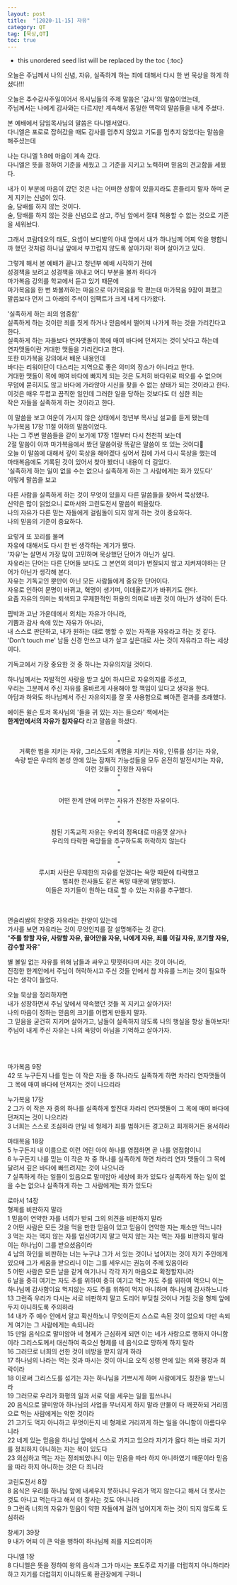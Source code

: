 ```yaml
---
layout: post
title:  "[2020-11-15] 자유"
category: QT
tag: [묵상,QT]
toc: true
---
```

* this unordered seed list will be replaced by the toc
{:toc}


오늘은 주님께서 나의 신념, 자유, 실족하게 하는 죄에 대해서 다시 한 번 묵상을 하게 하셨다!!!

오늘은 추수감사주일이어서 목사님들의 주제 말씀은 '감사'의 말씀이었는데,<br/>
주님께서는 나에게 감사와는 다르지만 계속해서 동일한 맥락의 말씀들을 내게 주셨다.

본 예배에서 담임목사님의 말씀은 다니엘서였다.<br/>
다니엘은 포로로 잡혀갔을 때도 감사를 멈추지 않았고 기도를 멈추지 않았다는 말씀을 해주셨는데

나는 다니엘 1:8에 마음이 계속 갔다.<br/>
다니엘은 뜻을 정하여 기준을 세웠고 그 기준을 지키고 노력하며 믿음의 견고함을 세웠다.

내가 이 부분에 마음이 갔던 것은 나는 어떠한 상황이 있을지라도 흔들리지 말자 하며 굳게 지키는 신념이 있다.<br/>
술, 담배를 하지 않는 것이다.<br/>
술, 담배를 하지 않는 것을 신념으로 삼고, 주님 앞에서 절대 허용할 수 없는 것으로 기준을 세워놨다.

그래서 코람데오의 태도, 요셉이 보디발의 아내 앞에서 내가 하나님께 어찌 악을 행합니까 했던 것처럼 하나님 앞에서 부끄럽지 않도록 살아가자!
하며 살아가고 있다.

그렇게 해서 본 예배가 끝나고 청년부 예배 시작하기 전에<br/>
성경책을 보려고 성경책을 꺼내고 어디 부분을 볼까 하다가<br/>
마가복음 강의를 학교에서 듣고 있기 때문에 <br/>마가복음을 한 번 봐볼까하는 마음으로 마가복음을 딱 폈는데 마가복음 9장이 펴졌고<br/>
말씀보다 먼저 그 아래의 주석이 임팩트가 크게 내게 다가왔다.

'실족하게 하는 죄의 엄중함'<br/>
실족하게 하는 것이란 죄를 짓게 하거나 믿음에서 떨어져 나가게 하는 것을 가리킨다고 한다.<br/>
실족하게 하는 자들보다 연자맷돌이 목에 매여 바다에 던져지는 것이 낫다고 하는데<br/>
연자맷돌이란 거대한 맷돌을 가리킨다고 한다.<br/>
또한 마가복음 강의에서 배운 내용인데<br/> 바다는 리워야단이 다스리는 지역으로 좋은 의미의 장소가 아니라고 한다.<br/>
거대한 맷돌이 목에 매여 바다에 빠지게 되는 것은 도저히 바다위로 떠오를 수 없으며 <br/>무덤에 묻히지도 않고 바다에 가라앉아 시신을 찾을 수 없는 상태가 되는 것이라고 한다.<br/>
이것은 매우 두렵고 끔직한 일인데 그러한 일을 당하는 것보다도 더 심한 죄는 <br/>작은 자들을 실족하게 하는 것이라고 한다.

이 말씀을 보고 여운이 가시지 않은 상태에서 청년부 목사님 설교를 듣게 됐는데<br/>
누가복음 17장 11절 이하의 말씀이었다.<br/>
나는 그 주변 말씀들을 같이 보기에 17장 1절부터 다시 천천히 보는데<br/>
2절 말씀이 아까 마가복음에서 봤던 말씀이랑 똑같은 말씀이 또 있는 것이다🤭<br/>
오늘 이 말씀에 대해서 깊이 묵상을 해야겠다 싶어서 집에 가서 다시 묵상을 했는데<br/>
마태복음에도 기록된 것이 있어서 찾아 봤더니 내용이 더 길었다.<br/>
'실족하게 하는 일이 없을 수는 없으나 실족하게 하는 그 사람에게는 화가 있도다' <br/>
이렇게 말씀을 보고

다른 사람을 실족하게 하는 것이 무엇이 있을지 다른 말씀들을 찾아서 묵상했다.<br/>
신약은 많이 읽었으니 로마서와 고린도전서 말씀이 떠올랐다.<br/>
나의 자유가 다른 믿는 자들에게 걸림돌이 되지 않게 하는 것이 중요하다.<br/>
나의 믿음의 기준이 중요하다.

요렇게 또 꼬리를 물며 <br/>
자유에 대해서도 다시 한 번 생각하는 계기가 됐다.<br/>
'자유'는 살면서 가장 많이 고민하며 묵상했던 단어가 아닌가 싶다.<br/>
자유라는 단어는 다른 단어들 보다도 그 본연의 의미가 변질되지 않고 지켜져야하는 단어가 아닌가 생각해 본다.<br/>
자유는 기독교인 뿐만이 아닌 모든 사람들에게 중요한 단어이다.<br/>
자유로 인하여 문명이 바뀌고, 혁명이 생기며, 이데올로기가 바뀌기도 한다.<br/>
요즘 자유의 의미는 퇴색되고 무제한적인 허용의 의미로 바뀐 것이 아닌가 생각이 든다.

핍박과 고난 가운데에서 외치는 자유가 아니라,<br/>
기쁨과 감사 속에 있는 자유가 아니라,<br/>
내 스스로 판단하고, 내가 원하는 대로 행할 수 있는 자격을 자유라고 하는 것 같다.<br/>
'Don't touch me' 남들 신경 안쓰고 내가 살고 싶은대로 사는 것이 자유라고 하는 세상이다.

기독교에서 가장 중요한 것 중 하나는 자유의지일 것이다.

하나님께서는 자발적인 사랑을 받고 싶어 하시므로 자유의지를 주셨고,<br/>
우리는 그분께서 주신 자유를 올바르게 사용해야 할 책임이 있다고 생각을 한다.<br/>
아담과 하와도 하나님께서 주신 자유의지를 잘 못 사용함으로 뼈아픈 결과를 초래했다.

에이든 윌슨 토저 목사님의 '들을 귀 있는 자는 들으라' 책에서는<br/>
**한계안에서의 자유가 참자유다** 라고 말씀을 하셨다.
<br/><br/>
<div align="center">
"
</div>

<div align="center">
거룩한 법을 지키는 자유, 그리스도의 계명을 지키는 자유, 인류를 섬기는 자유, <br/>속량 받은 우리의 본성 안에 있는 잠재적 가능성들을 모두 온전히 발전시키는 자유,<br/> 이런 것들이 진정한 자유다
</div>

<div align="center">
"
</div>
<br/>
<div align="center">
"
</div>

<div align="center">
어떤 한계 안에 머무는 자유가 진정한 자유이다.
</div>

<div align="center">
"
</div>
<br/>
<div align="center">
"
</div>

<div align="center">
참된 기독교적 자유는 우리의 정욕대로 마음껏 살거나<br/> 우리의 타락한 욕망들을 추구하도록 허락하지 않는다
</div>

<div align="center">
"
</div>
<br/>
<div align="center">
"
</div>
<div align="center">
루시퍼 사탄은 무제한의 자유를 얻겠다는 욕망 때문에 타락했고<br/> 범죄한 천사들도 같은 욕망 때문에 멸망했다.<br/> 이들은 자기들이 원하는 대로 할 수 있는 자유를 추구했다.
</div>

<div align="center">
"
</div>
<br/>

먼슬리쌈의 찬양중 자유라는 찬양이 있는데 <br/>
가사를 보면 자유라는 것이 무엇인지를 잘 설명해주는 것 같다.<br/>
"**주를 향할 자유, 사랑할 자유, 끌어안을 자유, 나에게 자유, 죄를 이길 자유, 포기할 자유, 감수할 자유**"

별 볼일 없는 자유를 위해 남들과 싸우고 떳떳하다며 사는 것이 아니라,<br/>
진정한 한계안에서 주님이 허락하시고 주신 것들 안에서 참 자유를 느끼는 것이 필요하다는 생각이 들었다.

오늘 묵상을 정리하자면<br/>
내가 성장하면서 주님 앞에서 약속했던 것들 꼭 지키고 살아가자!<br/>
나의 마음이 정하는 믿음의 크기를 어렵게 만들지 말자.<br/>
그 믿음을 굳건히 지키며 살아가고, 남들이 실족하지 않도록 나의 행실을 항상 돌아보자!<br/>
주님이 내게 주신 자유는 나의 욕망이 아님을 기억하고 살아가자.

<br/><br/>

마가복음 9장<br/>
42 또 누구든지 나를 믿는 이 작은 자들 중 하나라도 실족하게 하면 차라리 연자맷돌이 그 목에 매여 바다에 던져지는 것이 나으리라

누가복음 17장<br/>
2 그가 이 작은 자 중의 하나를 실족하게 할진대 차라리 연자맷돌이 그 목에 매여 바다에 던져지는 것이 나으리라<br/>
3 너희는 스스로 조심하라 만일 네 형제가 죄를 범하거든 경고하고 회개하거든 용서하라

마태복음 18장<br/>
5 누구든지 내 이름으로 이런 어린 아이 하나를 영접하면 곧 나를 영접함이니<br/>
6 누구든지 나를 믿는 이 작은 자 중 하나를 실족하게 하면 차라리 연자 맷돌이 그 목에 달려서 깊은 바다에 빠뜨려지는 것이 나으니라<br/>
7 실족하게 하는 일들이 있음으로 말미암아 세상에 화가 있도다 실족하게 하는 일이 없을 수는 없으나 실족하게 하는 그 사람에게는 화가 있도다

로마서 14장<br/>
형제를 비판하지 말라<br/>
1 믿음이 연약한 자를 너희가 받되 그의 의견을 비판하지 말라<br/>
2 어떤 사람은 모든 것을 먹을 만한 믿음이 있고 믿음이 연약한 자는 채소만 먹느니라<br/>
3 먹는 자는 먹지 않는 자를 업신여기지 말고 먹지 않는 자는 먹는 자를 비판하지 말라 이는 하나님이 그를 받으셨음이라<br/>
4 남의 하인을 비판하는 너는 누구냐 그가 서 있는 것이나 넘어지는 것이 자기 주인에게 있으매 그가 세움을 받으리니 이는 그를 세우시는 권능이 주께 있음이라<br/>
5 어떤 사람은 모든 날을 같게 여기나니 각각 자기 마음으로 확정할지니라<br/>
6 날을 중히 여기는 자도 주를 위하여 중히 여기고 먹는 자도 주를 위하여 먹으니 이는 하나님께 감사함이요 먹지않는 자도 주를 위하여 먹지 아니하며 하나님께 감사하느니라<br/>
13 그런즉 우리가 다시는 서로 비판하지 말고 도리어 부딪칠 것이나 거칠 것을 형제 앞에 두지 아니하도록 주의하라<br/>
14 내가 주 예수 안에서 알고 확신하노니 무엇이든지 스스로 속된 것이 없으되 다만 속되게 여기는 그 사람에게는 속되니라<br/>
15 만일 음식으로 말미암아 네 형제가 근심하게 되면 이는 네가 사랑으로 행하지 아니함이라 그리스도께서 대신하여 죽으신 형제를 네 음식으로 망하게 하지 말라<br/>
16 그러므로 너희의 선한 것이 비방을 받지 않게 하라<br/>
17 하나님의 나라는 먹는 것과 마시는 것이 아니요 오직 성령 안에 있는 의와 평강과 희락이라<br/>
18 이로써 그리스도를 섬기는 자는 하나님을 기쁘시게 하며 사람에게도 칭찬을 받느니라<br/>
19 그러므로 우리가 화평의 일과 서로 덕을 세우는 일을 힘쓰나니<br/>
20 음식으로 말미암아 하나님의 사업을 무너지게 하지 말라 만물이 다 깨끗하되 거리낌으로 먹는 사람에게는 악한 것이라<br/>
21 고기도 먹지 아니하고 무엇이든지 네 형제로 거리끼게 하는 일을 아니함이 아름다우니라<br/>
22 네게 있는 믿음을 하나님 앞에서 스스로 가지고 있으라 자기가 옳다 하는 바로 자기를 정죄하지 아니하는 자는 복이 있도다<br/>
23 의심하고 먹는 자는 정죄되었나니 이는 믿음을 따라 하지 아니하였기 때문이라 믿음을 따라 하지 아니하는 것은 다 죄니라

고린도전서 8장<br/>
8 음식은 우리를 하나님 앞에 내세우지 못하나니 우리가 먹지 않는다고 해서 더 못사는 것도 아니고 먹는다고 해서 더 잘사는 것도 아니니라<br/>
9 그런즉 너희의 자유가 믿음이 약한 자들에게 걸려 넘어지게 하는 것이 되지 않도록 도심하라

창세기 39장<br/>
9 내가 어찌 이 큰 악을 행하여 하나님께 죄를 지으리이까

다니엘 1장<br/>
8 다니엘은 뜻을 정하여 왕의 음식과 그가 마시는 포도주로 자기를 더럽히지 아니하리라 하고 자기를 더럽히지 아니하도록 환관장에게 구하니
